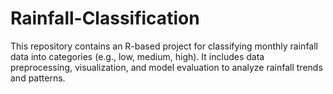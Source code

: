 # Rainfall-Classification
This repository contains an R-based project for classifying monthly rainfall data into categories (e.g., low, medium, high). It includes data preprocessing, visualization, and model evaluation to analyze rainfall trends and patterns.
